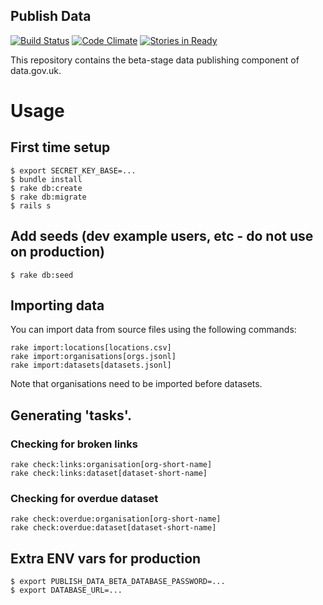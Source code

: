 ## Publish Data

[![Build Status](https://travis-ci.org/datagovuk/publish_data_beta.svg?branch=master)](https://travis-ci.org/datagovuk/publish_data_beta)
[![Code Climate](https://codeclimate.com/github/datagovuk/publish_data_beta/badges/gpa.svg)](https://codeclimate.com/github/datagovuk/publish_data_beta)
[![Stories in Ready](https://badge.waffle.io/datagovuk/publish_data_beta.svg?label=ready&title=Ready)](http://waffle.io/datagovuk/publish_data_beta)

This repository contains the beta-stage data publishing component of data.gov.uk.

# Usage

## First time setup
```
$ export SECRET_KEY_BASE=...
$ bundle install
$ rake db:create
$ rake db:migrate
$ rails s
```

## Add seeds (dev example users, etc - do not use on production)

```
$ rake db:seed
```

## Importing data

You can import data from source files using the following commands:

```
rake import:locations[locations.csv]
rake import:organisations[orgs.jsonl]
rake import:datasets[datasets.jsonl]
```

Note that organisations need to be imported before datasets.

## Generating 'tasks'.

### Checking for broken links

```
rake check:links:organisation[org-short-name]
rake check:links:dataset[dataset-short-name]
```

### Checking for overdue dataset

```
rake check:overdue:organisation[org-short-name]
rake check:overdue:dataset[dataset-short-name]
```

## Extra ENV vars for production
```
$ export PUBLISH_DATA_BETA_DATABASE_PASSWORD=...
$ export DATABASE_URL=...
```
